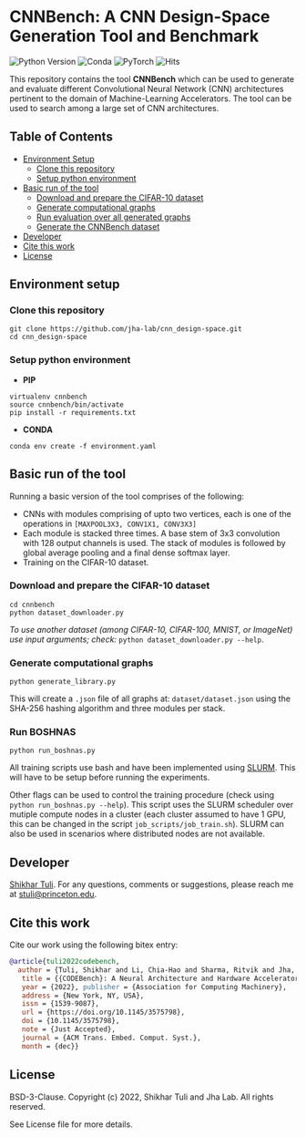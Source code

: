 # CNNBench: A CNN Design-Space Generation Tool and Benchmark

![Python Version](https://img.shields.io/badge/python-v3.6%20%7C%20v3.7%20%7C%20v3.8-blue)
![Conda](https://img.shields.io/badge/conda%7Cconda--forge-v4.8.3-blue)
![PyTorch](https://img.shields.io/badge/pytorch-v1.11.0-e74a2b)
![Hits](https://hits.seeyoufarm.com/api/count/incr/badge.svg?url=https%3A%2F%2Fgithub.com%2FJHA-Lab%2Fcnn_design-space&count_bg=%2379C83D&title_bg=%23555555&icon=&icon_color=%23E7E7E7&title=hits&edge_flat=false)

This repository contains the tool **CNNBench** which can be used to generate and evaluate different Convolutional Neural Network (CNN) architectures pertinent to the domain of Machine-Learning Accelerators. 
The tool can be used to search among a large set of CNN architectures.

## Table of Contents
- [Environment Setup](#environment-setup)
  - [Clone this repository](#clone-this-repository)
  - [Setup python environment](#setup-python-environment)
- [Basic run of the tool](#basic-run-of-the-tool)
  - [Download and prepare the CIFAR-10 dataset](#download-and-prepare-the-cifar\-10-dataset)
  - [Generate computational graphs](#generate-computational-graphs)
  - [Run evaluation over all generated graphs](#run-evaluation-over-all-generated-graphs)
  - [Generate the CNNBench dataset](#generate-the-cnnbench-dataset)
- [Developer](#developer)
- [Cite this work](#cite-this-work)
- [License](#license)
  

## Environment setup

### Clone this repository
```
git clone https://github.com/jha-lab/cnn_design-space.git
cd cnn_design-space
```
### Setup python environment  
* **PIP**
```
virtualenv cnnbench
source cnnbench/bin/activate
pip install -r requirements.txt
```  
* **CONDA**
```
conda env create -f environment.yaml
```

## Basic run of the tool

Running a basic version of the tool comprises of the following:
* CNNs with modules comprising of upto two vertices, each is one of the operations in `[MAXPOOL3X3, CONV1X1, CONV3X3]`
* Each module is stacked three times. A base stem of 3x3 convolution with 128 output channels is used. 
The stack of modules is followed by global average pooling and a final dense softmax layer.
* Training on the CIFAR-10 dataset.

### Download and prepare the CIFAR-10 dataset
```
cd cnnbench
python dataset_downloader.py
```

_To use another dataset (among CIFAR-10, CIFAR-100, MNIST, or ImageNet) use input arguments; check:_ `python dataset_downloader.py --help`.

### Generate computational graphs
```
python generate_library.py
```
This will create a `.json` file of all graphs at: `dataset/dataset.json` using the SHA-256 hashing algorithm and three modules per stack.

### Run BOSHNAS
```
python run_boshnas.py
```
All training scripts use bash and have been implemented using [SLURM](https://slurm.schedmd.com/documentation.html). This will have to be setup before running the experiments.

Other flags can be used to control the training procedure (check using `python run_boshnas.py --help`). This script uses the SLURM scheduler over mutiple compute nodes in a cluster (each cluster assumed to have 1 GPU, this can be changed in the script `job_scripts/job_train.sh`). SLURM can also be used in scenarios where distributed nodes are not available.

## Developer

[Shikhar Tuli](https://github.com/shikhartuli). For any questions, comments or suggestions, please reach me at [stuli@princeton.edu](mailto:stuli@princeton.edu).

## Cite this work

Cite our work using the following bitex entry:
```bibtex
@article{tuli2022codebench, 
  author = {Tuli, Shikhar and Li, Chia-Hao and Sharma, Ritvik and Jha, Niraj K.}, 
   title = {{CODEBench}: A Neural Architecture and Hardware Accelerator Co-Design Framework}, 
   year = {2022}, publisher = {Association for Computing Machinery}, 
   address = {New York, NY, USA}, 
   issn = {1539-9087}, 
   url = {https://doi.org/10.1145/3575798}, 
   doi = {10.1145/3575798}, 
   note = {Just Accepted}, 
   journal = {ACM Trans. Embed. Comput. Syst.}, 
   month = {dec}}
```

## License

BSD-3-Clause. 
Copyright (c) 2022, Shikhar Tuli and Jha Lab.
All rights reserved.

See License file for more details.
